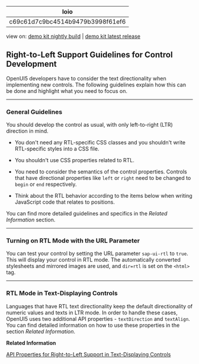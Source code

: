 <!-- loioc69c61d7c9bc4514b9479b3998f61ef6 -->

| loio |
| -----|
| c69c61d7c9bc4514b9479b3998f61ef6 |

<div id="loio">

view on: [demo kit nightly build](https://sdk.openui5.org/nightly/#/topic/c69c61d7c9bc4514b9479b3998f61ef6) | [demo kit latest release](https://sdk.openui5.org/topic/c69c61d7c9bc4514b9479b3998f61ef6)</div>

## Right-to-Left Support Guidelines for Control Development

OpenUI5 developers have to consider the text directionality when implementing new controls. The following guidelines explain how this can be done and highlight what you need to focus on.

***

### General Guidelines

You should develop the control as usual, with only left-to-right \(LTR\) direction in mind.

-   You don't need any RTL-specific CSS classes and you shouldn't write RTL-specific styles into a CSS file.

-   You shouldn't use CSS properties related to RTL.

-   You need to consider the semantics of the control properties. Controls that have directional properties like `left` or `right` need to be changed to `begin` or `end` respectively.

-   Think about the RTL behavior according to the items below when writing JavaScript code that relates to positions.


You can find more detailed guidelines and specifics in the *Related Information* section.

***

### Turning on RTL Mode with the URL Parameter

You can test your control by setting the URL parameter `sap-ui-rtl` to `true`. This will display your control in RTL mode. The automatically converted stylesheets and mirrored images are used, and `dir=rtl` is set on the `<html>` tag.

***

### RTL Mode in Text-Displaying Controls

Languages that have RTL text directionality keep the default directionality of numeric values and texts in LTR mode. In order to handle these cases, OpenUI5 uses two additional API properties - `textDirection` and `textAlign`. You can find detailed information on how to use these properties in the section *Related Information*.

**Related Information**  


[API Properties for Right-to-Left Support in Text-Displaying Controls](API_Properties_for_Right_to_Left_Support_in_Text_Displaying_Controls_7e7cd0a.md "Languages with right-to-left (RTL) text directionality keep the default directionality of numeric values and texts in left-to-right (LTR) mode. To ensure correct handling, two API properties have been introduced - textDirection and textAlign.")

